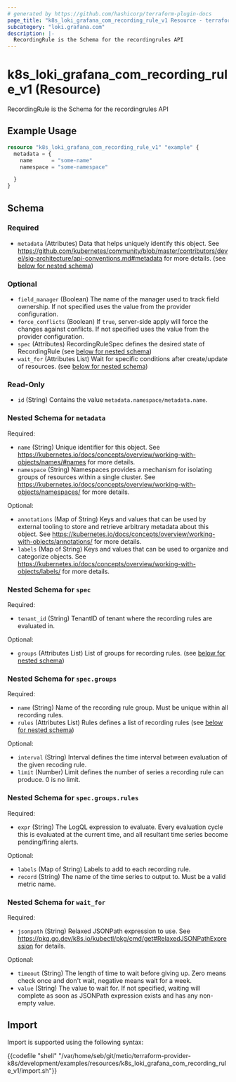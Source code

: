 ```yaml
---
# generated by https://github.com/hashicorp/terraform-plugin-docs
page_title: "k8s_loki_grafana_com_recording_rule_v1 Resource - terraform-provider-k8s"
subcategory: "loki.grafana.com"
description: |-
  RecordingRule is the Schema for the recordingrules API
---
```


# k8s_loki_grafana_com_recording_rule_v1 (Resource)

RecordingRule is the Schema for the recordingrules API

## Example Usage

```terraform
resource "k8s_loki_grafana_com_recording_rule_v1" "example" {
  metadata = {
    name      = "some-name"
    namespace = "some-namespace"

  }
}
```

<!-- schema generated by tfplugindocs -->
## Schema

### Required

- `metadata` (Attributes) Data that helps uniquely identify this object. See https://github.com/kubernetes/community/blob/master/contributors/devel/sig-architecture/api-conventions.md#metadata for more details. (see [below for nested schema](#nestedatt--metadata))

### Optional

- `field_manager` (Boolean) The name of the manager used to track field ownership. If not specified uses the value from the provider configuration.
- `force_conflicts` (Boolean) If `true`, server-side apply will force the changes against conflicts. If not specified uses the value from the provider configuration.
- `spec` (Attributes) RecordingRuleSpec defines the desired state of RecordingRule (see [below for nested schema](#nestedatt--spec))
- `wait_for` (Attributes List) Wait for specific conditions after create/update of resources. (see [below for nested schema](#nestedatt--wait_for))

### Read-Only

- `id` (String) Contains the value `metadata.namespace/metadata.name`.

<a id="nestedatt--metadata"></a>
### Nested Schema for `metadata`

Required:

- `name` (String) Unique identifier for this object. See https://kubernetes.io/docs/concepts/overview/working-with-objects/names/#names for more details.
- `namespace` (String) Namespaces provides a mechanism for isolating groups of resources within a single cluster. See https://kubernetes.io/docs/concepts/overview/working-with-objects/namespaces/ for more details.

Optional:

- `annotations` (Map of String) Keys and values that can be used by external tooling to store and retrieve arbitrary metadata about this object. See https://kubernetes.io/docs/concepts/overview/working-with-objects/annotations/ for more details.
- `labels` (Map of String) Keys and values that can be used to organize and categorize objects. See https://kubernetes.io/docs/concepts/overview/working-with-objects/labels/ for more details.


<a id="nestedatt--spec"></a>
### Nested Schema for `spec`

Required:

- `tenant_id` (String) TenantID of tenant where the recording rules are evaluated in.

Optional:

- `groups` (Attributes List) List of groups for recording rules. (see [below for nested schema](#nestedatt--spec--groups))

<a id="nestedatt--spec--groups"></a>
### Nested Schema for `spec.groups`

Required:

- `name` (String) Name of the recording rule group. Must be unique within all recording rules.
- `rules` (Attributes List) Rules defines a list of recording rules (see [below for nested schema](#nestedatt--spec--groups--rules))

Optional:

- `interval` (String) Interval defines the time interval between evaluation of the given recoding rule.
- `limit` (Number) Limit defines the number of series a recording rule can produce. 0 is no limit.

<a id="nestedatt--spec--groups--rules"></a>
### Nested Schema for `spec.groups.rules`

Required:

- `expr` (String) The LogQL expression to evaluate. Every evaluation cycle this is evaluated at the current time, and all resultant time series become pending/firing alerts.

Optional:

- `labels` (Map of String) Labels to add to each recording rule.
- `record` (String) The name of the time series to output to. Must be a valid metric name.




<a id="nestedatt--wait_for"></a>
### Nested Schema for `wait_for`

Required:

- `jsonpath` (String) Relaxed JSONPath expression to use. See https://pkg.go.dev/k8s.io/kubectl/pkg/cmd/get#RelaxedJSONPathExpression for details.

Optional:

- `timeout` (String) The length of time to wait before giving up. Zero means check once and don't wait, negative means wait for a week.
- `value` (String) The value to wait for. If not specified, waiting will complete as soon as JSONPath expression exists and has any non-empty value.

## Import

Import is supported using the following syntax:

{{codefile "shell" "/var/home/seb/git/metio/terraform-provider-k8s/development/examples/resources/k8s_loki_grafana_com_recording_rule_v1/import.sh"}}
